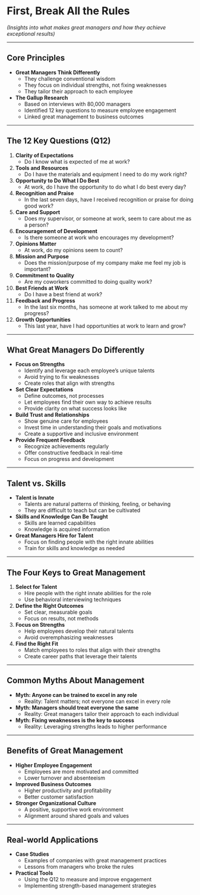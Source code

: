 # First, Break All the Rules

*(Insights into what makes great managers and how they achieve exceptional results)*

---

## Core Principles

- **Great Managers Think Differently**
  - They challenge conventional wisdom
  - They focus on individual strengths, not fixing weaknesses
  - They tailor their approach to each employee
- **The Gallup Research**
  - Based on interviews with 80,000 managers
  - Identified 12 key questions to measure employee engagement
  - Linked great management to business outcomes

---

## The 12 Key Questions (Q12)

1. **Clarity of Expectations**
   - Do I know what is expected of me at work?
2. **Tools and Resources**
   - Do I have the materials and equipment I need to do my work right?
3. **Opportunity to Do What I Do Best**
   - At work, do I have the opportunity to do what I do best every day?
4. **Recognition and Praise**
   - In the last seven days, have I received recognition or praise for doing good work?
5. **Care and Support**
   - Does my supervisor, or someone at work, seem to care about me as a person?
6. **Encouragement of Development**
   - Is there someone at work who encourages my development?
7. **Opinions Matter**
   - At work, do my opinions seem to count?
8. **Mission and Purpose**
   - Does the mission/purpose of my company make me feel my job is important?
9. **Commitment to Quality**
   - Are my coworkers committed to doing quality work?
10. **Best Friends at Work**
    - Do I have a best friend at work?
11. **Feedback and Progress**
    - In the last six months, has someone at work talked to me about my progress?
12. **Growth Opportunities**
    - This last year, have I had opportunities at work to learn and grow?

---

## What Great Managers Do Differently

- **Focus on Strengths**
  - Identify and leverage each employee’s unique talents
  - Avoid trying to fix weaknesses
  - Create roles that align with strengths
- **Set Clear Expectations**
  - Define outcomes, not processes
  - Let employees find their own way to achieve results
  - Provide clarity on what success looks like
- **Build Trust and Relationships**
  - Show genuine care for employees
  - Invest time in understanding their goals and motivations
  - Create a supportive and inclusive environment
- **Provide Frequent Feedback**
  - Recognize achievements regularly
  - Offer constructive feedback in real-time
  - Focus on progress and development

---

## Talent vs. Skills

- **Talent is Innate**
  - Talents are natural patterns of thinking, feeling, or behaving
  - They are difficult to teach but can be cultivated
- **Skills and Knowledge Can Be Taught**
  - Skills are learned capabilities
  - Knowledge is acquired information
- **Great Managers Hire for Talent**
  - Focus on finding people with the right innate abilities
  - Train for skills and knowledge as needed

---

## The Four Keys to Great Management

1. **Select for Talent**
   - Hire people with the right innate abilities for the role
   - Use behavioral interviewing techniques
2. **Define the Right Outcomes**
   - Set clear, measurable goals
   - Focus on results, not methods
3. **Focus on Strengths**
   - Help employees develop their natural talents
   - Avoid overemphasizing weaknesses
4. **Find the Right Fit**
   - Match employees to roles that align with their strengths
   - Create career paths that leverage their talents

---

## Common Myths About Management

- **Myth: Anyone can be trained to excel in any role**
  - Reality: Talent matters; not everyone can excel in every role
- **Myth: Managers should treat everyone the same**
  - Reality: Great managers tailor their approach to each individual
- **Myth: Fixing weaknesses is the key to success**
  - Reality: Leveraging strengths leads to higher performance

---

## Benefits of Great Management

- **Higher Employee Engagement**
  - Employees are more motivated and committed
  - Lower turnover and absenteeism
- **Improved Business Outcomes**
  - Higher productivity and profitability
  - Better customer satisfaction
- **Stronger Organizational Culture**
  - A positive, supportive work environment
  - Alignment around shared goals and values

---

## Real-world Applications

- **Case Studies**
  - Examples of companies with great management practices
  - Lessons from managers who broke the rules
- **Practical Tools**
  - Using the Q12 to measure and improve engagement
  - Implementing strength-based management strategies
